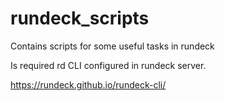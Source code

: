 # rundeck_scripts
Contains scripts for some useful tasks in rundeck

Is required rd CLI configured in rundeck server. 

https://rundeck.github.io/rundeck-cli/
